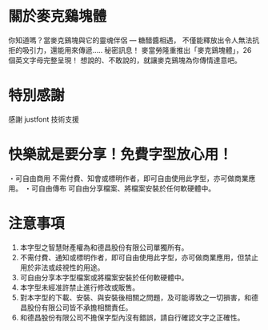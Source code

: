 # 關於麥克鷄塊體
你知道嗎？當麥克鷄塊與它的靈魂伴侶 — 糖醋醬相遇，
不僅能釋放出令人無法抗拒的吸引力，還能用來傳遞….. 秘密訊息！
麥當勞隆重推出「麥克鷄塊體」，26 個英文字母完整呈現！
想說的、不敢說的，就讓麥克鷄塊為你傳情達意吧。

# 特別感謝
感謝 justfont 技術支援

# 快樂就是要分享！免費字型放心用！
・可自由商用
不需付費、知會或標明作者，即可自由使用此字型，亦可做商業應用。
・可自由傳布
可自由分享檔案、將檔案安裝於任何軟硬體中。

# 注意事項
1. 本字型之智慧財產權為和德昌股份有限公司單獨所有。
2. 不需付費、通知或標明作者，即可自由使用此字型，亦可做商業應用，但禁止用於非法或歧視性的用途。
3. 可自由分享本字型檔案或將檔案安裝於任何軟硬體中。
4. 本字型未經准許禁止進行修改或販售。
5. 對本字型的下載、安裝、與安裝後相關之問題，及可能導致之一切損害，和德昌股份有限公司皆不承擔相關責任。
6. 和德昌股份有限公司不擔保字型內沒有錯誤，請自行確認文字之正確性。
